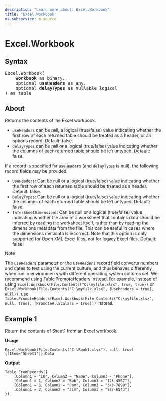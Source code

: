 ```yaml
---
description: "Learn more about: Excel.Workbook"
title: "Excel.Workbook"
ms.subservice: m-source
---
```

# Excel.Workbook

## Syntax

<pre>
Excel.Workbook(
    <b>workbook</b> as binary,
    optional <b>useHeaders</b> as any,
    optional <b>delayTypes</b> as nullable logical
) as table
</pre>

## About

Returns the contents of the Excel workbook.

* `useHeaders` can be null, a logical (true/false) value indicating whether the first row of each returned table should be treated as a header, or an options record. Default: false.
* `delayTypes` can be null or a logical (true/false) value indicating whether the columns of each returned table should be left untyped. Default: false.

If a record is specified for `useHeaders` (and `delayTypes` is null), the following record fields may be provided:

* `UseHeaders`: Can be null or a logical (true/false) value indicating whether the first row of each returned table should be treated as a header. Default: false.
* `DelayTypes`: Can be null or a logical (true/false) value indicating whether the columns of each returned table should be left untyped. Default: false.
* `InferSheetDimensions`: Can be null or a logical (true/false) value indicating whether the area of a worksheet that contains data should be inferred by reading the worksheet itself, rather than by reading the dimensions metadata from the file. This can be useful in cases where the dimensions metadata is incorrect. Note that this option is only supported for Open XML Excel files, not for legacy Excel files. Default: false.

> [!NOTE]
> The `useHeaders` parameter or the `UseHeaders` record field converts numbers and dates to text using the current culture, and thus behaves differently when run in environments with different operating system cultures set. We recommend using [Table.PromoteHeaders](table-promoteheaders.md) instead. For example, instead of using `Excel.Workbook(File.Contents("C:\myfile.xlsx", true, true))` or `Excel.Workbook(File.Contents("C:\myfile.xlsx", [UseHeaders = true], null))`, use `Table.PromoteHeaders(Excel.Workbook(File.Contents("C:\myfile.xlsx", null, true), [PromoteAllScalars = true]))` instead.

## Example 1

Return the contents of Sheet1 from an Excel workbook.

**Usage**

```powerquery-m
Excel.Workbook(File.Contents("C:\Book1.xlsx"), null, true){[Item="Sheet1"]}[Data]
```

**Output**

```powerquery-m
Table.FromRecords({
    [Column1 = "ID", Column2 = "Name", Column3 = "Phone"],
    [Column1 = 1, Column2 = "Bob", Column3 = "123-4567"],
    [Column1 = 3, Column2 = "Pam", Column3 = "543-7890"],
    [Column1 = 2, Column2 = "Jim", Column3 = "987-6543"]
})
```
